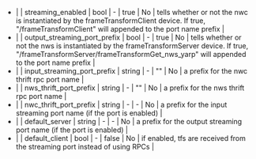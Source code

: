  * |      | streaming_enabled            | bool    | -      | true           | No        | tells whether or not the nwc is instantiated by the frameTransformClient device. If true, "/frameTransformClient" will appended to the port name prefix                            |
 * |      | output_streaming_port_prefix | bool    | -      | true           | No        | tells whether or not the nws is instantiated by the frameTransformServer device. If true, "/frameTransformServer/frameTransformGet_nws_yarp" will appended to the port name prefix |
 * |      | input_streaming_port_prefix  | string  | -      | ""             | No        | a prefix for the nwc thrift rpc port name                                                                                                                                          |
 * |      | nws_thrift_port_prefix       | string  | -      | ""             | No        | a prefix for the nws thrift rpc port name                                                                                                                                          |
 * |      | nwc_thrift_port_prefix       | string  | -      | -              | No        | a prefix for the input streaming port name (if the port is enabled)                                                                                                                |
 * |      | default_server               | string  | -      | -              | No        | a prefix for the output streaming port name (if the port is enabled)                                                                                                               |
 * |      | default_client               | bool    | -      | false          | No        | if enabled, tfs are received from the streaming port instead of using RPCs                                                                                                         |
